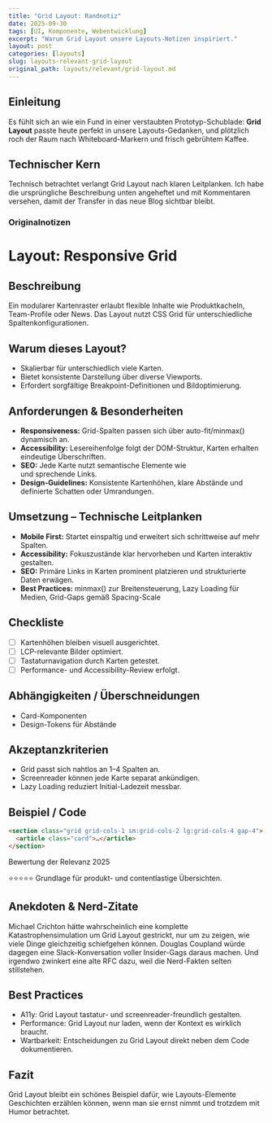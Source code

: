 ```yaml
---
title: "Grid Layout: Randnotiz"
date: 2025-09-30
tags: [UI, Komponente, Webentwicklung]
excerpt: "Warum Grid Layout unsere Layouts-Notizen inspiriert."
layout: post
categories: [layouts]
slug: layouts-relevant-grid-layout
original_path: layouts/relevant/grid-layout.md
---
```


## Einleitung
Es fühlt sich an wie ein Fund in einer verstaubten Prototyp-Schublade: **Grid Layout** passte heute perfekt in unsere Layouts-Gedanken, und plötzlich roch der Raum nach Whiteboard-Markern und frisch gebrühtem Kaffee.

## Technischer Kern
Technisch betrachtet verlangt Grid Layout nach klaren Leitplanken. Ich habe die ursprüngliche Beschreibung unten angeheftet und mit Kommentaren versehen, damit der Transfer in das neue Blog sichtbar bleibt.

### Originalnotizen
# Layout: Responsive Grid

## Beschreibung
Ein modularer Kartenraster erlaubt flexible Inhalte wie Produktkacheln, Team-Profile oder News. Das Layout nutzt CSS Grid für unterschiedliche Spaltenkonfigurationen.

## Warum dieses Layout?
- Skalierbar für unterschiedlich viele Karten.
- Bietet konsistente Darstellung über diverse Viewports.
- Erfordert sorgfältige Breakpoint-Definitionen und Bildoptimierung.

## Anforderungen & Besonderheiten
- **Responsiveness:** Grid-Spalten passen sich über auto-fit/minmax() dynamisch an.
- **Accessibility:** Lesereihenfolge folgt der DOM-Struktur, Karten erhalten eindeutige Überschriften.
- **SEO:** Jede Karte nutzt semantische Elemente wie <article> und sprechende Links.
- **Design-Guidelines:** Konsistente Kartenhöhen, klare Abstände und definierte Schatten oder Umrandungen.

## Umsetzung – Technische Leitplanken
- **Mobile First:** Startet einspaltig und erweitert sich schrittweise auf mehr Spalten.
- **Accessibility:** Fokuszustände klar hervorheben und Karten interaktiv gestalten.
- **SEO:** Primäre Links in Karten prominent platzieren und strukturierte Daten erwägen.
- **Best Practices:** minmax() zur Breitensteuerung, Lazy Loading für Medien, Grid-Gaps gemäß Spacing-Scale

## Checkliste
- [ ] Kartenhöhen bleiben visuell ausgerichtet.
- [ ] LCP-relevante Bilder optimiert.
- [ ] Tastaturnavigation durch Karten getestet.
- [ ] Performance- und Accessibility-Review erfolgt.

## Abhängigkeiten / Überschneidungen
- Card-Komponenten
- Design-Tokens für Abstände

## Akzeptanzkriterien
- Grid passt sich nahtlos an 1–4 Spalten an.
- Screenreader können jede Karte separat ankündigen.
- Lazy Loading reduziert Initial-Ladezeit messbar.

## Beispiel / Code
```html
<section class="grid grid-cols-1 sm:grid-cols-2 lg:grid-cols-4 gap-4">
  <article class="card">…</article>
</section>
```

Bewertung der Relevanz 2025

⭐⭐⭐⭐⭐ Grundlage für produkt- und contentlastige Übersichten.

## Anekdoten & Nerd-Zitate
Michael Crichton hätte wahrscheinlich eine komplette Katastrophensimulation um Grid Layout gestrickt, nur um zu zeigen, wie viele Dinge gleichzeitig schiefgehen können. Douglas Coupland würde dagegen eine Slack-Konversation voller Insider-Gags daraus machen. Und irgendwo zwinkert eine alte RFC dazu, weil die Nerd-Fakten selten stillstehen.

## Best Practices
- A11y: Grid Layout tastatur- und screenreader-freundlich gestalten.
- Performance: Grid Layout nur laden, wenn der Kontext es wirklich braucht.
- Wartbarkeit: Entscheidungen zu Grid Layout direkt neben dem Code dokumentieren.

## Fazit
Grid Layout bleibt ein schönes Beispiel dafür, wie Layouts-Elemente Geschichten erzählen können, wenn man sie ernst nimmt und trotzdem mit Humor betrachtet.
